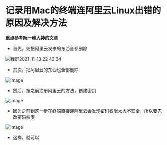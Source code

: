 # 记录用Mac的终端连阿里云Linux出错的原因及解决方法  

**重点参考[阮一峰大神的文章](https://wangdoc.com/ssh/client.html)**

* 首先，先把阿里云发来的东西全都删除  

![截屏2021-11-13 22 43 34](https://user-images.githubusercontent.com/74129445/141648014-5388363d-2352-4591-b71f-e5945abec016.png)  

* 其次，把阿里云的东西也全部删除  

![image](https://user-images.githubusercontent.com/74129445/141648142-457e4b8e-0c56-4365-a8b8-effa9e9e55df.png)  

* 然后，按之前注册阿里云的方法，创建密钥  

![image](https://user-images.githubusercontent.com/74129445/141648342-2c0cb7e2-7a66-4621-a938-5a799c584705.png)  

* 因为之前到这一步在终端直接连阿里云会发现密码权限太大不安全，所以要先改密码权限  

![image](https://user-images.githubusercontent.com/74129445/141648441-375482ae-a355-481f-bdc1-55069ae6c22b.png)  

* 这样，就可以

